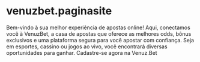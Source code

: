 # venuzbet.paginasite
Bem-vindo à sua melhor experiência de apostas online!  Aqui, conectamos você à VenuzBet, a casa de apostas que oferece as melhores odds, bônus exclusivos e uma plataforma segura para você apostar com confiança. Seja em esportes, cassino ou jogos ao vivo, você encontrará diversas oportunidades para ganhar.  Cadastre-se agora na Venuz.Bet
